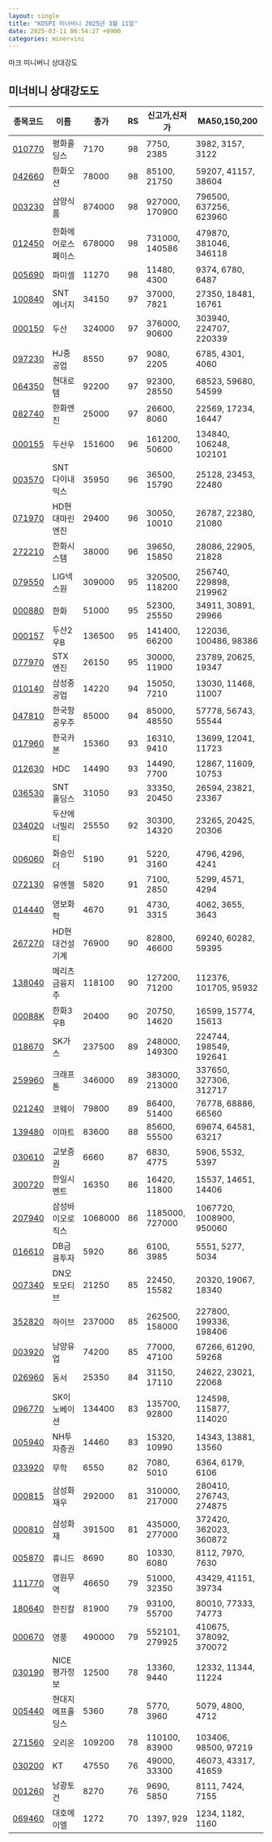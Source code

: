```yaml
---
layout: single
title: "KOSPI 미너비니 2025년 3월 11일"
date: 2025-03-11 06:54:27 +0900
categories: minervini
---
```

마크 미니버니 상대강도

## 미너비니 상대강도도

|종목코드|이름|종가|RS|신고가,신저가|MA50,150,200|
|------|---|---|--|---------|------------|
|[010770](https://finance.daum.net/quotes/A010770)|평화홀딩스|7170|98|7750, 2385|3982, 3157, 3122|
|[042660](https://finance.daum.net/quotes/A042660)|한화오션|78000|98|85100, 21750|59207, 41157, 38604|
|[003230](https://finance.daum.net/quotes/A003230)|삼양식품|874000|98|927000, 170900|796500, 637256, 623960|
|[012450](https://finance.daum.net/quotes/A012450)|한화에어로스페이스|678000|98|731000, 140586|479870, 381046, 346118|
|[005690](https://finance.daum.net/quotes/A005690)|파미셀|11270|98|11480, 4300|9374, 6780, 6487|
|[100840](https://finance.daum.net/quotes/A100840)|SNT에너지|34150|97|37000, 7821|27350, 18481, 16761|
|[000150](https://finance.daum.net/quotes/A000150)|두산|324000|97|376000, 90600|303940, 224707, 220339|
|[097230](https://finance.daum.net/quotes/A097230)|HJ중공업|8550|97|9080, 2205|6785, 4301, 4060|
|[064350](https://finance.daum.net/quotes/A064350)|현대로템|92200|97|92300, 28550|68523, 59680, 54599|
|[082740](https://finance.daum.net/quotes/A082740)|한화엔진|25000|97|26600, 8060|22569, 17234, 16447|
|[000155](https://finance.daum.net/quotes/A000155)|두산우|151600|96|161200, 50600|134840, 106248, 102101|
|[003570](https://finance.daum.net/quotes/A003570)|SNT다이내믹스|35950|96|36500, 15790|25128, 23453, 22480|
|[071970](https://finance.daum.net/quotes/A071970)|HD현대마린엔진|29400|96|30050, 10010|26787, 22380, 21080|
|[272210](https://finance.daum.net/quotes/A272210)|한화시스템|38000|96|39650, 15850|28086, 22905, 21828|
|[079550](https://finance.daum.net/quotes/A079550)|LIG넥스원|309000|95|320500, 118200|256740, 229898, 219962|
|[000880](https://finance.daum.net/quotes/A000880)|한화|51000|95|52300, 25550|34911, 30891, 29966|
|[000157](https://finance.daum.net/quotes/A000157)|두산2우B|136500|95|141400, 66200|122036, 100486, 98386|
|[077970](https://finance.daum.net/quotes/A077970)|STX엔진|26150|95|30000, 11900|23789, 20625, 19347|
|[010140](https://finance.daum.net/quotes/A010140)|삼성중공업|14220|94|15050, 7210|13030, 11468, 11007|
|[047810](https://finance.daum.net/quotes/A047810)|한국항공우주|85000|94|85000, 48550|57778, 56743, 55544|
|[017960](https://finance.daum.net/quotes/A017960)|한국카본|15360|93|16310, 9410|13699, 12041, 11723|
|[012630](https://finance.daum.net/quotes/A012630)|HDC|14490|93|14490, 7700|12867, 11609, 10753|
|[036530](https://finance.daum.net/quotes/A036530)|SNT홀딩스|31050|93|33350, 20450|26594, 23821, 23367|
|[034020](https://finance.daum.net/quotes/A034020)|두산에너빌리티|25550|92|30300, 14320|23265, 20425, 20306|
|[006060](https://finance.daum.net/quotes/A006060)|화승인더|5190|91|5220, 3160|4796, 4296, 4241|
|[072130](https://finance.daum.net/quotes/A072130)|유엔젤|5820|91|7100, 2850|5299, 4571, 4294|
|[014440](https://finance.daum.net/quotes/A014440)|영보화학|4670|91|4730, 3315|4062, 3655, 3643|
|[267270](https://finance.daum.net/quotes/A267270)|HD현대건설기계|76900|90|82800, 46600|69240, 60282, 59395|
|[138040](https://finance.daum.net/quotes/A138040)|메리츠금융지주|118100|90|127200, 71200|112376, 101705, 95932|
|[00088K](https://finance.daum.net/quotes/A00088K)|한화3우B|20400|90|20750, 14620|16599, 15774, 15613|
|[018670](https://finance.daum.net/quotes/A018670)|SK가스|237500|89|248000, 149300|224744, 198549, 192641|
|[259960](https://finance.daum.net/quotes/A259960)|크래프톤|346000|89|383000, 213000|337650, 327306, 312717|
|[021240](https://finance.daum.net/quotes/A021240)|코웨이|79800|89|86400, 51400|76778, 68886, 66560|
|[139480](https://finance.daum.net/quotes/A139480)|이마트|83600|88|85600, 55500|69674, 64581, 63217|
|[030610](https://finance.daum.net/quotes/A030610)|교보증권|6660|87|6830, 4775|5906, 5532, 5397|
|[300720](https://finance.daum.net/quotes/A300720)|한일시멘트|16350|86|16420, 11800|15537, 14651, 14406|
|[207940](https://finance.daum.net/quotes/A207940)|삼성바이오로직스|1068000|86|1185000, 727000|1067720, 1008900, 950060|
|[016610](https://finance.daum.net/quotes/A016610)|DB금융투자|5920|86|6100, 3985|5551, 5277, 5034|
|[007340](https://finance.daum.net/quotes/A007340)|DN오토모티브|21250|85|22450, 15582|20320, 19067, 18340|
|[352820](https://finance.daum.net/quotes/A352820)|하이브|237000|85|262500, 158000|227800, 199336, 198406|
|[003920](https://finance.daum.net/quotes/A003920)|남양유업|74200|85|77000, 47100|67266, 61290, 59268|
|[026960](https://finance.daum.net/quotes/A026960)|동서|25350|84|31150, 17110|24622, 23021, 22068|
|[096770](https://finance.daum.net/quotes/A096770)|SK이노베이션|134400|83|135700, 92800|124598, 115877, 114020|
|[005940](https://finance.daum.net/quotes/A005940)|NH투자증권|14460|83|15320, 10990|14343, 13881, 13560|
|[033920](https://finance.daum.net/quotes/A033920)|무학|6550|82|7080, 5010|6364, 6179, 6106|
|[000815](https://finance.daum.net/quotes/A000815)|삼성화재우|292000|81|310000, 217000|280410, 276743, 274875|
|[000810](https://finance.daum.net/quotes/A000810)|삼성화재|391500|81|435000, 277000|372420, 362023, 360872|
|[005870](https://finance.daum.net/quotes/A005870)|휴니드|8690|80|10330, 6080|8112, 7970, 7630|
|[111770](https://finance.daum.net/quotes/A111770)|영원무역|46650|79|51000, 32350|43429, 41151, 39734|
|[180640](https://finance.daum.net/quotes/A180640)|한진칼|81900|79|93100, 55700|80010, 77333, 74773|
|[000670](https://finance.daum.net/quotes/A000670)|영풍|490000|79|552101, 279925|410675, 378092, 370072|
|[030190](https://finance.daum.net/quotes/A030190)|NICE평가정보|12500|78|13360, 9440|12332, 11344, 11224|
|[005440](https://finance.daum.net/quotes/A005440)|현대지에프홀딩스|5360|78|5770, 3960|5079, 4800, 4712|
|[271560](https://finance.daum.net/quotes/A271560)|오리온|109200|78|110100, 83900|103406, 98500, 97219|
|[030200](https://finance.daum.net/quotes/A030200)|KT|47550|76|49000, 33300|46073, 43317, 41659|
|[001260](https://finance.daum.net/quotes/A001260)|남광토건|8270|76|9690, 5850|8111, 7424, 7155|
|[069460](https://finance.daum.net/quotes/A069460)|대호에이엘|1272|70|1397, 929|1234, 1182, 1160|


